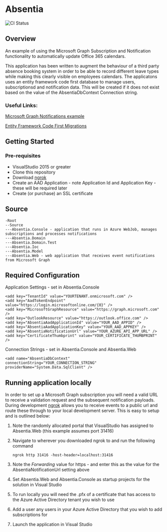 # Absentia

![CI Status](https://thecodefaceuk.visualstudio.com/_apis/public/build/definitions/fcc09e7f-63e2-4376-86b6-c48f16836d51/1/badge )

## Overview
An example of using the Microsoft Graph Subscription and Notification functionality to automatically update Office 365 calendars.

This application has been written to augment the behaviour of a third party absence booking system in order to be able to record different 
leave types while making this clearly visible on employees calendars.  The applicatons uses an entity framework code first database to manage 
users, subscriptionsd and notification data. This will be created if it does not exist based on the value of the AbsentiaDbContext 
Connection string.

### Useful Links:

[Microsoft Graph Notifications example](https://github.com/microsoftgraph/aspnet-webhooks-rest-sample)

[Entity Framework Code First Migrations](https://msdn.microsoft.com/en-us/library/jj591621(v=vs.113).aspx)



## Getting Started
### Pre-requisites
* VisualStudio 2015 or greater
* Clone this repository
* Download [ngrok]( https://ngrok.com/)
* Create an AAD Application - note Application Id and Application Key - these will be required later
* Create (or purchase) an SSL certificate



## Source

```
-Root
--Source
---Absentia.Console - application that runs in Azure WebJob, manages subscriptions and processes notifications
---Absentia.Domain
---Absentia.Domain.Test
---Absentia.Ioc
---Absentia.Model
---Absentia.Web - web application that receives event notifications from Microsoft Graph
```

## Required Configuration

Application Settings  - set in Absentia.Console
    
    <add key="TenantId" value="YOURTENANT.onmicrosoft.com" />
    <add key="AadTokenEndpoint" value="https://login.microsoftonline.com/{0}" />
    <add key="MicrosoftGraphResource" value="https://graph.microsoft.com" />
    <add key="OutlookResource" value="https://outlook.office.com" />
    <add key="AbsentiaAadApplicationId" value="YOUR_AAD_APPID" />
    <add key="AbsentiaAadApplicationKey" value="YOUR_AAD_APPKEY" />
    <add key="AbsentiaNotificationUrl" value="YOUR_AZURE_API_APP_URL" />
    <add key="CertificateThumbprint" value="YOUR_CERTIFICATE_THUMBPRINT" />

Connection Strings - set in Absentia.Console and Absentia.Web

    <add name="AbsentiaDbContext" connectionString="YOUR_CONNECTION_STRING" providerName="System.Data.SqlClient" />


## Running application locally
In order to set up a Microsoft Graph subscription you will need a valid URL to receive a validation request and the subsequent notification 
payloads. During development [ngrok]( https://ngrok.com/) allows you to receive events to a public url and route these through to your local 
development server. This is easy to setup and is outlined below:

1. Note the randomly allocated portal that VisualStudio has assigned to Absentia.Web (this example assumes port 31416)
2. Navigate to wherever you downloaded ngrok to and  run the following command

    `ngrok http 31416 -host-header=localhost:31416`

3. Note the *Forwarding*  value for https - and enter this as the value for the AbsentiaNotificationUrl setting above
4. Set Absentia.Web and Absentia.Console as startup projects for the solution in Visual Studio 
5. To run locally you will need the .pfx of a certificate that has access to the Azure Active Directory tenant you wish to use
6. Add a user any users in your Azure Active Directory that you wish to add subscriptions for
7. Launch the application in Visual Studio 




